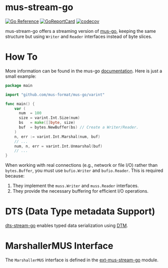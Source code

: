 # mus-stream-go

[![Go Reference](https://pkg.go.dev/badge/github.com/mus-format/mus-stream-go.svg)](https://pkg.go.dev/github.com/mus-format/mus-stream-go)
[![GoReportCard](https://goreportcard.com/badge/mus-format/mus-stream-go)](https://goreportcard.com/report/github.com/mus-format/mus-stream-go)
[![codecov](https://codecov.io/gh/mus-format/mus-stream-go/graph/badge.svg?token=91OM0S4D9Q)](https://codecov.io/gh/mus-format/mus-stream-go)

mus-stream-go offers a streaming version of [mus-go](https://github.com/mus-format/mus-go), 
keeping the same structure but using `Writer` and `Reader` interfaces instead of 
byte slices.

# How To
More information can be found in the mus-go [documentation](https://github.com/mus-format/mus-go#how-to-use). 
Here is just a small example:
```go
package main

import "github.com/mus-format/mus-go/varint"

func main() {
    var (
      num  = 100
      size = varint.Int.Size(num)
      bs   = make([]byte, size)
      buf  = bytes.NewBuffer(bs) // Create a Writer/Reader.
    )
    n, err := varint.Int.Marshal(num, buf)
    // ...
    num, n, err = varint.Int.Unmarshal(buf)
    // ...
}
```

When working with real connections (e.g., network or file I/O) rather than 
`bytes.Buffer`, you must use `bufio.Writer` and `bufio.Reader`. This is 
required because:
1. They implement the `muss.Writer` and `muss.Reader` interfaces.
2. They provide the necessary buffering for efficient I/O operations.

# DTS (Data Type metadata Support) 
[dts-stream-go](https://github.com/mus-format/dts-stream-go) enables 
typed data serialization using [DTM](https://medium.com/p/21d7be309e8d).

# MarshallerMUS Interface
The `MarshallerMUS` interface is defined in the [ext-mus-stream-go](https://github.com/mus-format/ext-mus-stream-go)
module.
